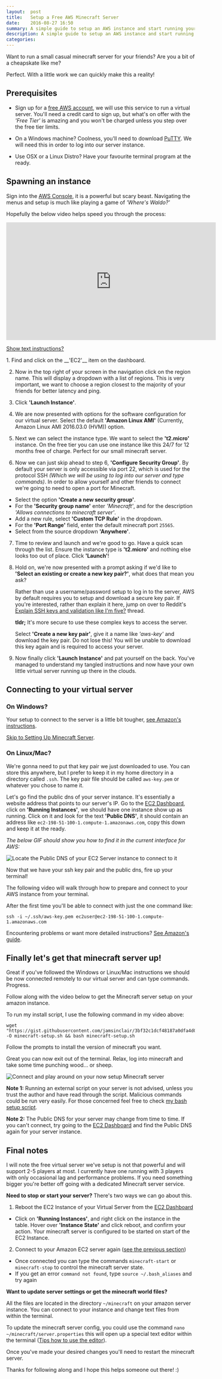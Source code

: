 ```yaml
---
layout:  post
title:   Setup a Free AWS Minecraft Server
date:    2016-08-27 16:50
summary: A simple guide to setup an AWS instance and start running your very own Minecraft server from it.
description: A simple guide to setup an AWS instance and start running your very own Minecraft server from it.
categories:
---
```


Want to run a small casual minecraft server for your friends? Are you a bit of a cheapskate like me?

Perfect. With a little work we can quickly make this a reality!

## Prerequisites
- Sign up for a [free AWS account](https://aws.amazon.com/free), we will use this service to run a virtual server.
You'll need a credit card to sign up, but what's on offer with the _'Free Tier'_ is amazing and you won't be charged
unless you step over the free tier limits.

- On a Windows machine? Coolness, you'll need to download [PuTTY](http://www.putty.org/). We will
need this in order to log into our server instance.

- Use OSX or a Linux Distro? Have your favourite terminal program at the ready.

## Spawning an instance
Sign into the [AWS Console](https://console.aws.amazon.com), it is a powerful but scary beast. Navigating the menus and setup is much like playing a game of _'Where's Waldo?'_

Hopefully the below video helps speed you through the process:

<iframe width="560" height="315" src="https://www.youtube.com/embed/knfAzeU8DOY" frameborder="0" allowfullscreen></iframe>

<p></p>
<p id="spawn-instance-instructions">
    <a href="#spawn-instance-instructions" style="cursor: pointer">Show text instructions?</a>
</p>
1. Find and click on the __'EC2'__ item on the dashboard.

2. Now in the top right of your screen in the navigation click on the region name. This will display a dropdown with a
list of regions. This is very important, we want to choose a region closest to the majority of your friends for better
latency and ping.

3. Click __'Launch Instance'__.

4. We are now presented with options for the software configuration for our virtual server. Select the default
__'Amazon Linux AMI'__ (Currently, Amazon Linux AMI 2016.03.0 (HVM)) option.

5. Next we can select the instance type. We want to select the __'t2.micro'__ instance. On the free tier you can use one instance like this 24/7 for 12 months free of charge. Perfect for our small minecraft server.

6. Now we can just skip ahead to step 6, __'Configure Security Group'__. By default your server is only accessible via
port 22, which is used for the protocol SSH _(Which we will be using to log into our server and type commands)_.
In order to allow yourself and other friends to connect we're going to need to open a port for Minecraft.
  - Select the option __'Create a new security group'__.
  - For the __'Security group name'__ enter _'Minecraft'_, and for the description _'Allows connections to minecraft
  server'_.
  - Add a new rule, select __'Custom TCP Rule'__ in the dropdown.
  - For the __'Port Range'__ field, enter the default minecraft port `25565`.
  - Select from the source dropdown __'Anywhere'__.

7. Time to review and launch and we're good to go. Have a quick scan through the list. Ensure the instance type is __'t2.micro'__ and nothing else looks too out of place. Click __'Launch'__!

8. Hold on, we're now presented with a prompt asking if we'd like to __'Select an existing or create a new key
pair?'__, what does that mean you ask?

    Rather than use a username/password setup to log in to the server, AWS by default requires you to setup and
    download a secure key pair. If you're interested, rather than explain it here, jump on over to Reddit's [Explain SSH keys and validation like I'm five?](https://www.reddit.com/r/learnprogramming/comments/1enupy/explain_ssh_keys_and_validation_like_im_five/) thread.

    __tldr;__ It's more secure to use these complex keys to access the server.

    Select __'Create a new key pair'__, give it a name like _'aws-key'_ and download the key pair. Do not lose this!
    You will be unable to download this key again and is required to access your server.

9. Now finally click __'Launch Instance'__ and pat yourself on the back. You've managed to understand my tangled
instructions and now have your own little virtual server running up there in the clouds.

## Connecting to your virtual server

### On Windows?

Your setup to connect to the server is a little bit tougher, [see Amazon's instructions](https://docs.aws.amazon.com/AWSEC2/latest/UserGuide/putty.html).

[Skip to Setting Up Minecraft Server](#finally-lets-get-that-minecraft-server-up).

### On Linux/Mac?
We're gonna need to put that key pair we just downloaded to use. You can store this anywhere, but I prefer to keep it
in my home directory in a directory called `.ssh`. The key pair file should be called `aws-key.pem` or whatever you chose to name it.

Let's go find the public dns of your server instance. It's essentially a website address that points to our server's IP.
Go to the [EC2 Dashboard](https://console.aws.amazon.com/ec2/v2/home), click on __'Running Instances'__, we should have
one instance show up as running. Click on it and look for the text __'Public DNS'__, it should contain an address like
`ec2-198-51-100-1.compute-1.amazonaws.com`, copy this down and keep it at the ready.

*The below GIF should show you how to find it in the current interface for AWS:*

![Locate the Public DNS of your EC2 Server instance to connect to it](https://i.imgur.com/PDvtB75.gif?1)

Now that we have your ssh key pair and the public dns, fire up your terminal!

The following video will walk through how to prepare and connect to your AWS instance from your terminal.
<script type="text/javascript" data-speed="2" src="https://asciinema.org/a/1rzhpnmxbtj1ezp3p9schgecs.js" id="asciicast-1rzhpnmxbtj1ezp3p9schgecs" async></script>

After the first time you'll be able to connect with just the one command like:

`ssh -i ~/.ssh/aws-key.pem ec2user@ec2-198-51-100-1.compute-1.amazonaws.com`

Encountering problems or want more detailed instructions? [See Amazon's guide](https://docs.aws.amazon.com/AWSEC2/latest/UserGuide/AccessingInstancesLinux.html).

## Finally let's get that minecraft server up!

Great if you've followed the Windows or Linux/Mac instructions we should be now connected remotely to our virtual server
and can type commands. Progress.

Follow along with the video below to get the Minecraft server setup on your amazon instance.
<script type="text/javascript" data-speed="1.3" src="https://asciinema.org/a/03aygwp83bbzjuv8enm1i24u3.js" id="asciicast-03aygwp83bbzjuv8enm1i24u3" async></script>

To run my install script, I use the following command in my video above:

```
wget "https://gist.githubusercontent.com/jamsinclair/3bf32c1dcf48187a0dfa4d07abab9f81/raw" -O minecraft-setup.sh && bash minecraft-setup.sh
```

Follow the prompts to install the version of minecraft you want.

Great you can now exit out of the terminal. Relax, log into minecraft and take some time punching wood... or sheep.

![Connect and play around on your now setup Minecraft server](https://i.imgur.com/YdHH3E2.gif?1)

__Note 1:__ Running an external script on your server is not advised, unless you trust the author and have read through
the script. Malicious commands could be run very easily. For those concerned feel free to check [my bash setup script](https://gist.github.com/jamsinclair/3bf32c1dcf48187a0dfa4d07abab9f81).

__Note 2:__ The Public DNS for your server may change from time to time. If you can't connect, try going to the [EC2 Dashboard](https://console.aws.amazon.com/ec2/v2/home) and find the Public DNS again for your server instance.

## Final notes

I will note the free virtual server we've setup is not that powerful and will support 2-5 players at most. I currently
have one running with 3 players with only occasional lag and performance problems. If you need something bigger you're
better off going with a dedicated Minecraft server service.

__Need to stop or start your server?__ There's two ways we can go about this.

1. Reboot the EC2 Instance of your Virtual Server from the [EC2 Dashboard](https://console.aws.amazon.com/ec2/v2/home)   
  - Click on __'Running Instances'__, and right click on the instance in the table. Hover over __'Instance State'__ and
  click reboot, and confirm your action. Your minecraft server is configured to be started on start of the EC2 Instance.

2. Connect to your Amazon EC2 server again ([see the previous section](#connecting-to-your-virtual-server))
  - Once connected you can type the commands `minecraft-start` or `minecraft-stop` to control the minecraft server state.
  - If you get an error `command not found`, type `source ~/.bash_aliases` and try again

__Want to update server settings or get the minecraft world files?__

All the files are located in the directory `~/minecraft` on your amazon server instance. You can connect to your
instance and change text files from within the terminal.

To update the minecraft server config, you could use the command `nano ~/minecraft/server.properties` this will open up
a special text editor within the terminal ([Tips how to use the editor](http://www.howtogeek.com/howto/42980/the-beginners-guide-to-nano-the-linux-command-line-text-editor/)).

Once you've made your desired changes you'll need to restart the minecraft server.

Thanks for following along and I hope this helps someone out there! :)
